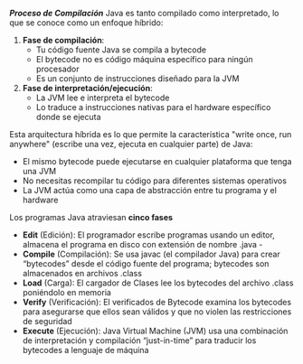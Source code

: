 ***Proceso de Compilación***
Java es tanto compilado como interpretado, lo que se conoce como un enfoque híbrido:
1. **Fase de compilación**:
    - Tu código fuente Java se compila a bytecode
    - El bytecode no es código máquina específico para ningún procesador
    - Es un conjunto de instrucciones diseñado para la JVM
2. **Fase de interpretación/ejecución**:
    - La JVM lee e interpreta el bytecode
    - Lo traduce a instrucciones nativas para el hardware específico donde se ejecuta

Esta arquitectura híbrida es lo que permite la característica "write once, run anywhere" (escribe una vez, ejecuta en cualquier parte) de Java:

- El mismo bytecode puede ejecutarse en cualquier plataforma que tenga una JVM
- No necesitas recompilar tu código para diferentes sistemas operativos
- La JVM actúa como una capa de abstracción entre tu programa y el hardware

Los programas Java atraviesan **cinco fases** 
- **Edit** (Edición): El programador escribe programas usando un editor, almacena el programa en disco con extensión de nombre .java -
- **Compile** (Compilación): Se usa javac (el compilador Java) para crear “bytecodes” desde el código fuente del programa; bytecodes son almacenados en archivos .class
- **Load** (Carga): El cargador de Clases lee los bytecodes del archivo .class poniéndolo en memoria
- **Verify** (Verificación): El verificados de Bytecode examina los bytecodes para asegurarse que ellos sean válidos y que no violen las restricciones de seguridad
- **Execute** (Ejecución): Java Virtual Machine (JVM) usa una combinación de interpretación y compilación “just-in-time” para traducir los bytecodes a lenguaje de máquina